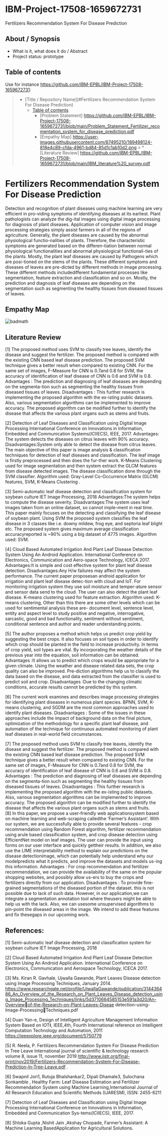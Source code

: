 
# IBM-Project-17508-1659672731
Fertilizers Recommendation System For Disease Prediction
## About / Synopsis

* What is it, what does it do / Abstract
* Project status: prototype

## Table of contents

Use for instance <https://github.com/IBM-EPBL/IBM-Project-17508-1659672731>:

>   * [Title / Repository Name](#Fertilizers Recommendation System For Disease Prediction)
>       * [Table of contents](#table-of-contents)
>           * [Problem Statement] https://github.com/IBM-EPBL/IBM-Project-17508-1659672731/blob/main/Problem_Statement_Fertilizer_recomentation_system_for_disease_prediction.pdf   
>           * [Empathy Map] https://user-images.githubusercontent.com/87495210/189498124-818e4c89-cfda-4961-bd84-85d1c1ab10d2.png
    >       * [Literature Review] https://github.com/IBM-EPBL/IBM-Project-17508-1659672731/blob/main/IBM_literature%20_survey.pdf


# Fertilizers Recommendation System For Disease Prediction

Detection and recognition of plant diseases using machine learning are very efficient in pro-viding symptoms of identifying diseases at its earliest. Plant pathologists can analyze the dig-ital images using digital image processing for diagnosis of plant diseases. Application of computer vision and image processing strategies simply assist farmers in all of the regions of agriculture. Generally, the plant diseases are caused by the abnormal physiological functio-nalities of plants. Therefore, the characteristic symptoms are generated based on the differen-tiation between normal physiological functionalities and abnormal physiological functionali-ties of the plants. Mostly, the plant leaf diseases are caused by Pathogens which are posi-tioned on the stems of the plants. These different symptoms and diseases of leaves are pre-dicted by different methods in image processing. These different methods includedifferent fundamental processes like segmentation, feature extraction and classification and so on. Mostly, the prediction and diagnosis of leaf diseases are depending on the segmentation such as segmenting the healthy tissues from diseased tissues of leaves.

## Empathy Map

![badmath](https://user-images.githubusercontent.com/87495210/189498124-818e4c89-cfda-4961-bd84-85d1c1ab10d2.png)

## Literature Review

[1] The proposed method uses SVM to classify tree leaves, identify the disease and suggest the fertilizer. The proposed method is compared with the existing CNN based leaf disease prediction. The proposed SVM technique gives a better result when compared to existing CNN. For the same set of images, F-Measure for CNN is 0.7and 0.8 for SVM, the accuracy of identification of leaf disease of CNN is 0.6 and SVM is 0.8. Advantages : The prediction and diagnosing of leaf diseases are depending on the segmenta-tion such as segmenting the healthy tissues from diseased tissues of leaves. Disadvantages : This further research is implementing the proposed algorithm with the ex-isting public datasets. Also, various segmentation algorithms can be implemented to improve accuracy. The proposed algorithm can be modified further to identify the disease that affects the various plant organs such as stems and fruits. 

[2] Detection of Leaf Diseases and Classification using Digital Image Processing
International Conference on Innovations in Information, Embedded and Communication Systems(ICIIECS), IEEE, 
2017.
Advantages: The system detects the diseases on citrus leaves with 90% accuracy.
Disadvantages:System only able to detect the disease from citrus leaves.
The main objective of this paper is image analysis & classification techniques for detection of leaf diseases and classification. The leaf image is firstly preprocessed and then does the fur-ther work. K-Means Clustering used for image segmentation and then system extract the GLCM features from disease detected images. The disease classification done through the SVM classifier.
Algorithm used: Gray-Level Co-Occurrence Matrix (GLCM) features, SVM, K-Means Clustering .

[3] Semi-automatic leaf disease detection and classification system for soybean culture IET Image Processing, 2018
Advantages:The system helps to compute the disease severity.
Disadvantages:The system uses leaf images taken from an online dataset, so cannot imple-ment in real time.
This paper mainly focuses on the detecting and classifying the leaf disease of soybean plant. Using SVM the proposed system classifies the leaf disease in 3 classes like i.e. downy mildew, frog eye, and septoria leaf blight etc. The proposed system gives maximum average classification accuracyreported is ~90% using a big dataset of 4775 images.
Algorithm used: SVM.

[4] Cloud Based Automated Irrigation And Plant Leaf Disease Detection System Using An Android Application. International Conference on Electronics, Communication and Aero-space Technology, ICECA 2017.
Advantages:It is simple and cost effective system for plant leaf disease detection.
Disadvantages:Any H/w failures may affect the system performance. 
The current paper proposesan android application for irrigation and plant leaf disease detec-tion with cloud and IoT. For monitoring irrigation system they use soil moisture and temper-ature sensor and sensor data send to the cloud. The user can also detect the plant leaf disease. K-means clustering used for feature extraction.
Algorithm used: K-means clustering,
Other than this there are some other levels which can be used for sentimental analysis these are- document level, sentence level, entity and aspect level to study positive and negative, interrogative, sarcastic, good and bad functionality, sentiment without sentiment, conditional sentence and author and reader understanding points.

[5] The author proposes a method which helps us predict crop yield by suggesting the best crops. It also focuses on soil types in order to identify which crop should be planted in the field to increase productivity. In terms of crop yield, soil types are vital. By incorporating the weather details of the previous year into the equation, soil information can be obtained. 
Advantages :It allows us to predict which crops would be appropriate for a given climate. Using the weather and disease related data sets, the crop quality can also be improved. Pre-diction algorithms help us to classify the data based on the disease, and data extracted from the classifier is used to predict soil and crop.
Disadvantages :Due to the changing climatic conditions, accurate results cannot be predicted by this system. 

[6] The current work examines and describes image processing strategies for identifying plant diseases in numerous plant species. BPNN, SVM, K-means clustering, and SGDM are the most common approaches used to identify plant diseases. 
Disadvantages : Some of the issues in these approaches include the impact of background data on the final picture, optimization of the methodology for a specific plant leaf disease, and automation of the technique for continuous automated monitoring of plant leaf diseases in real-world field circumstances.

[7] The proposed method uses SVM to classify tree leaves, identify the disease and suggest the fertilizer. The proposed method is compared with the existing CNN based leaf disease prediction. The proposed SVM technique gives a better result when compared to existing CNN. For the same set of images, F-Measure for CNN is 0.7and 0.8 for SVM, the accuracy of identification of leaf disease of CNN is 0.6 and SVM is 0.8. Advantages : The prediction and diagnosing of leaf diseases are depending on the segmenta-tion such as segmenting the healthy tissues from diseased tissues of leaves. Disadvantages : This further research is implementing the proposed algorithm with the ex-isting public datasets. Also, various segmentation algorithms can be implemented to improve accuracy. The proposed algorithm can be modified further to identify the disease that affects the various plant organs such as stems and fruits.  
[8] In this paper, we propose a user-friendly web applicationsystem based on machine learning and web-scraping calledthe ‘Farmer’s Assistant’. With our system, we are successfully able to provide several features - crop recommendation using Random Forest algorithm, fertilizer recommendation using arule based classification system, and crop disease detection
using EfficientNet model on leaf images. The user can provide the input using forms on our user interface and quickly gettheir results. In addition, we also use the LIME interpretability method to explain our predictions on the disease detectionimage, which can potentially help understand why our modelpredicts what it predicts, and improve the datasets and models us-ing this information.
Advantages : For crop recommendation and fertilizer recommendation, we can
provide the availability of the same on the popular shopping websites, and possibly allow us-ers to buy the crops and fertilizers directly from our application.
Disadvantages : To provide fine-grained segmentations of the diseased portion of the dataset. this is not possible due to lack of such data. However, in our application,we can integrate a segmentation annotation tool where theusers might be able to help us with the lack. Also, we can usesome unsupervised algorithms to pin-point the diseased areas
in the image. We intend to add these features and fix thesegaps in our upcoming work. 

## References:

[1] Semi-automatic leaf disease detection and classification system for soybean culture IET Image Processing, 2018

[2] Cloud Based Automated Irrigation And Plant Leaf Disease Detection System Using An Android Application. International Conference on Electronics, Communication and Aerospace Technology, ICECA 2017.

[3] Ms. Kiran R. Gavhale, Ujwalla Gawande, Plant Leaves Disease detection using Image 
Processing Techniques, January 2014.
https://www.researchgate.net/profile/UjwallaGawande/publication/314436486_An_Overview_of_the_Research_on_Plant_Leaves_Disease_detection_using_Image_Processing_Techniques/links/5d3710664585153e591a3d20/An-Overview￾of-the-Research-on-Plant-Leaves-Diseae detection-using-Image-Processing￾Techniques.pdf

[4] Duan Yan-e, Design of Intelligent Agriculture Management Information System Based on 
IOTǁ, IEEE,4th, Fourth International reference on Intelligent Computation Technology and Automation, 2011
https://ieeexplore.ieee.org/document/5750779 

[5] R. Neela, P. Fertilizers Recommendation System For Disease Prediction In Tree Leave International journal of scientific & technology research volume 8, issue 11, november 2019
http://www.ijstr.org/final-print/nov2019/Fertilizers-Recommendation-System-For-Disease-Prediction-In-Tree-Leave.pdf .

[6] Swapnil Jori1, Rutuja Bhalshankar2, Dipali Dhamale3, Sulochana Sonkamble , Healthy Farm: Leaf Disease Estimation and Fertilizer Recommendation System using Machine Learning,International Journal of All Research Education and Scientific Methods (IJARESM), ISSN: 2455-6211

[7] Detection of Leaf Diseases and Classification using Digital Image Processing
International Conference on Innovations in Information, Embedded and Communication Sys-tems(ICIIECS), IEEE, 
2017.

[8] Shloka Gupta ,Nishit Jain ,Akshay Chopade, Farmer’s Assistant: A Machine Learning BasedApplication for Agricultural Solutions.

